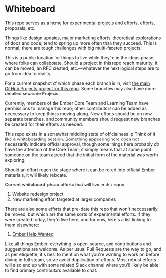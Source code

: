 # Whiteboard
This repo serves as a home for experimental projects and efforts, efforts, proposals, etc.

Things like design updates, major marketing efforts, theoretical explorations of docs and code, tend to spring up more often than they succeed. This is normal; there are tough challenges with big multi-faceted projects!

This is a public location for things to live while they're in the ideas phase, where folks can collaborate. Should a project in this repo reach maturity, it can be moved, an RFC created, etc.—whatever the next logical steps are to go from idea to reality.

For a current snapshot of which phase each branch is in, visit [the main GitHub Projects project for this repo](https://github.com/emberjs/whiteboard/projects/1). Some branches may also have more detailed separate Projects.

Currently, members of the Ember Core Team and Learning Team have permissions to manage this repo; other contributors can be added as neccessary to keep things moving along. New efforts should be on new separate branches, and community members should request new branches be created for their efforts as needed.

This repo exists in a somewhat middling state of officialness :p Think of it like a whiteboarding session. Something appearing here does not necessarily indicate official approval, though some things here probably _do_ have the attention of the Core Team; it simply means that at some point someone on the team agreed that the initial form of the material was worth exploring.

Should an effort reach the stage where it can be rolled into official Ember materials, it will likely relocate.

Current whiteboard-phase efforts that will live in this repo:

1. Website redesign project
2. New marketing effort targeted at larger companies

There are also some efforts that pre-date this repo that won't neccessarily be moved, but which are the same sorts of experimental efforts. If they were created today, they'd live here, and for now, here's a list linking to them elsewhere:

1. [Ember Help Wanted](https://github.com/ember-learn/ember-help-wanted)

Like all things Ember, everything is open-source, and contributions and suggestions are welcome. As per usual Pull Requests are the way to go, and as per etiquette, it's best to mention what you're wanting to work on before diving in full steam, so we avoid duplication of efforts. Most robust efforts will also end up with some related Slack channel where you'll likely be able to find primary contributors available to chat.
